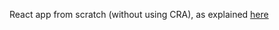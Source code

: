 React app from scratch (without using CRA), as explained [here](https://blog.usejournal.com/creating-a-react-app-from-scratch-f3c693b84658)
